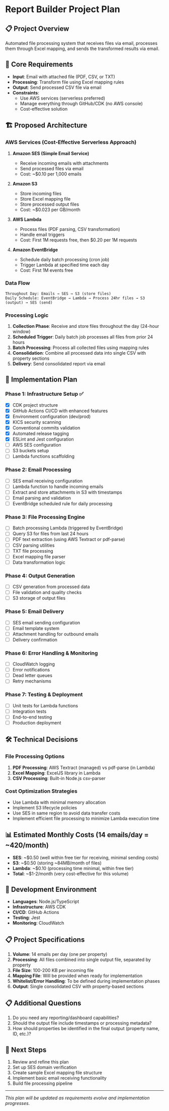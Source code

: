 # Report Builder Project Plan

## 📋 Project Overview
Automated file processing system that receives files via email, processes them through Excel mapping, and sends the transformed results via email.

## 🎯 Core Requirements
- **Input**: Email with attached file (PDF, CSV, or TXT)
- **Processing**: Transform file using Excel mapping rules
- **Output**: Send processed CSV file via email
- **Constraints**: 
  - Use AWS services (serverless preferred)
  - Manage everything through GitHub/CDK (no AWS console)
  - Cost-effective solution

## 🏗️ Proposed Architecture

### AWS Services (Cost-Effective Serverless Approach)
1. **Amazon SES (Simple Email Service)**
   - Receive incoming emails with attachments
   - Send processed files via email
   - Cost: ~$0.10 per 1,000 emails

2. **Amazon S3**
   - Store incoming files
   - Store Excel mapping file
   - Store processed output files
   - Cost: ~$0.023 per GB/month

3. **AWS Lambda**
   - Process files (PDF parsing, CSV transformation)
   - Handle email triggers
   - Cost: First 1M requests free, then $0.20 per 1M requests

4. **Amazon EventBridge**
   - Schedule daily batch processing (cron job)
   - Trigger Lambda at specified time each day
   - Cost: First 1M events free

### Data Flow
```
Throughout Day: Emails → SES → S3 (store files)
Daily Schedule: EventBridge → Lambda → Process 24hr files → S3 (output) → SES (send)
```

### Processing Logic
1. **Collection Phase**: Receive and store files throughout the day (24-hour window)
2. **Scheduled Trigger**: Daily batch job processes all files from prior 24 hours
3. **Batch Processing**: Process all collected files using mapping rules
4. **Consolidation**: Combine all processed data into single CSV with property sections
5. **Delivery**: Send consolidated report via email

## 📝 Implementation Plan

### Phase 1: Infrastructure Setup ✅
- [x] CDK project structure
- [x] GitHub Actions CI/CD with enhanced features
- [x] Environment configuration (dev/prod)
- [x] KICS security scanning
- [x] Conventional commits validation
- [x] Automated release tagging
- [x] ESLint and Jest configuration
- [ ] AWS SES configuration
- [ ] S3 buckets setup
- [ ] Lambda functions scaffolding

### Phase 2: Email Processing
- [ ] SES email receiving configuration
- [ ] Lambda function to handle incoming emails
- [ ] Extract and store attachments in S3 with timestamps
- [ ] Email parsing and validation
- [ ] EventBridge scheduled rule for daily processing

### Phase 3: File Processing Engine
- [ ] Batch processing Lambda (triggered by EventBridge)
- [ ] Query S3 for files from last 24 hours
- [ ] PDF text extraction (using AWS Textract or pdf-parse)
- [ ] CSV parsing utilities
- [ ] TXT file processing
- [ ] Excel mapping file parser
- [ ] Data transformation logic

### Phase 4: Output Generation
- [ ] CSV generation from processed data
- [ ] File validation and quality checks
- [ ] S3 storage of output files

### Phase 5: Email Delivery
- [ ] SES email sending configuration
- [ ] Email template system
- [ ] Attachment handling for outbound emails
- [ ] Delivery confirmation

### Phase 6: Error Handling & Monitoring
- [ ] CloudWatch logging
- [ ] Error notifications
- [ ] Dead letter queues
- [ ] Retry mechanisms

### Phase 7: Testing & Deployment
- [ ] Unit tests for Lambda functions
- [ ] Integration tests
- [ ] End-to-end testing
- [ ] Production deployment

## 🛠️ Technical Decisions

### File Processing Options
1. **PDF Processing**: AWS Textract (managed) vs pdf-parse (in Lambda)
2. **Excel Mapping**: ExcelJS library in Lambda
3. **CSV Processing**: Built-in Node.js csv-parser

### Cost Optimization Strategies
- Use Lambda with minimal memory allocation
- Implement S3 lifecycle policies
- Use SES in same region to avoid data transfer costs
- Implement efficient file processing to minimize Lambda execution time

## 📊 Estimated Monthly Costs (14 emails/day = ~420/month)
- **SES**: ~$0.50 (well within free tier for receiving, minimal sending costs)
- **S3**: ~$0.50 (storing ~84MB/month of files)
- **Lambda**: ~$0.10 (processing time minimal, within free tier)
- **Total**: ~$1-2/month (very cost-effective for this volume)

## 🔧 Development Environment
- **Languages**: Node.js/TypeScript
- **Infrastructure**: AWS CDK
- **CI/CD**: GitHub Actions
- **Testing**: Jest
- **Monitoring**: CloudWatch

## 📋 Project Specifications
1. **Volume**: 14 emails per day (one per property)
2. **Processing**: All files combined into single output file, separated by property
3. **File Size**: 100-200 KB per incoming file
4. **Mapping File**: Will be provided when ready for implementation
5. **Whitelist/Error Handling**: To be defined during implementation phases
6. **Output**: Single consolidated CSV with property-based sections

## 📋 Additional Questions
1. Do you need any reporting/dashboard capabilities?
2. Should the output file include timestamps or processing metadata?
3. How should properties be identified in the final output (property name, ID, etc.)?

## 🚀 Next Steps
1. Review and refine this plan
2. Set up SES domain verification
3. Create sample Excel mapping file structure
4. Implement basic email receiving functionality
5. Build file processing pipeline

---

*This plan will be updated as requirements evolve and implementation progresses.* 